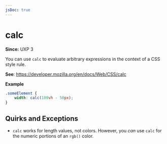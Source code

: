 ```yaml
---
jsDoc: true
---
```

# calc

**Since:** UXP 3

You can use `calc` to evaluate arbitrary expressions in the context of a CSS style rule. 

**See**: https://developer.mozilla.org/en/docs/Web/CSS/calc

**Example**

```css
.someElement {
    width: calc(100vh - 50px);
}
```

## Quirks and Exceptions

* `calc` works for length values, not colors. However, you _can_ use `calc` for the numeric portions of an `rgb()` color.